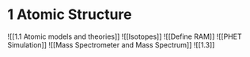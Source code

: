 # 1 Atomic Structure
![[1.1 Atomic models and theories]]
![[Isotopes]]
![[Define RAM]]
![[PHET Simulation]]
![[Mass Spectrometer and Mass Spectrum]]
![[1.3]]